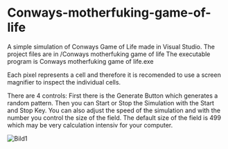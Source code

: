 # Conways-motherfuking-game-of-life

A simple simulation of Conways Game of Life made in Visual Studio.
The project files are in /Conways motherfuking game of life
The executable program is Conways motherfuking game of life.exe

Each pixel represents a cell and therefore it is recomended to use a screen magnifier to inspect the individual cells.

There are 4 controls:
First there is the Generate Button which generates a random pattern.
Then you can Start or Stop the Simulation with the Start and Stop Key.
You can also adjust the speed of the simulation and with the number you control the size of the field.
The default size of the field is 499 which may be very calculation intensiv for your computer.

![Bild1](https://user-images.githubusercontent.com/89748204/155030796-3caa142d-8215-4b9d-9c5e-890bb596c18c.PNG)
